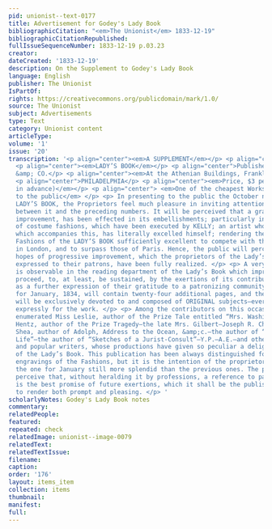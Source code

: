 ```yaml
---
pid: unionist--text-0177
title: Advertisement for Godey's Lady Book
bibliographicCitation: "<em>The Unionist</em> 1833-12-19"
bibliographicCitationRepublished: 
fullIssueSequenceNumber: 1833-12-19 p.03.23
creator: 
dateCreated: '1833-12-19'
description: On the Supplement to Godey's Lady Book
language: English
publisher: The Unionist
IsPartOf: 
rights: https://creativecommons.org/publicdomain/mark/1.0/
source: The Unionist
subject: Advertisements
type: Text
category: Unionist content
articleType: 
volume: '1'
issue: '20'
transcription: '<p align="center"><em>A SUPPLEMENT</em></p> <p align="center">TO THE</p>
  <p align="center"><em>LADY’S BOOK</em></p> <p align="center">Published by L.A. GODEY
  &amp; CO.</p> <p align="center"><em>At the Athenian Buildings, Franklin Place,</em></p>
  <p align="center">PHILADELPHIA</p> <p align="center"><em>Price, $3 per Annum. (Payable
  in advance)</em></p> <p align="center"> <em>One of the cheapest Works ever offered
  to the public</em> </p> <p> In presenting to the public the October number of the
  LADY’S BOOK, the Proprietors feel much pleasure in inviting attention to a comparison
  between it and the preceding numbers. It will be perceived that a gradual, but decided
  improvement, has been effected in its embellishments; particularly in the department
  of costume fashions, which have been executed by KELLY; an artist who, in the Embellishment
  which accompanies this, has literally excelled himself; rendering the prints of
  Fashions of the LADY’S BOOK sufficiently excellent to compete with the best executed
  in London, and to surpass those of Paris. Hence, the public will perceive that the
  hopes of progressive improvement, which the proprietors of the Lady’s Book have
  expressed to their patrons, have been fully realized. </p> <p> A very material change
  is observable in the reading department of the Lady’s Book which improvement will
  proceed, to, at least, be sustained, by the exertions of its contributors; and,
  as a further expression of their gratitude to a patronizing community, the publication
  for January, 1834, will contain twenty-four additional pages, and the whole number
  will be exclusively devoted to and composed of ORIGINAL subjects—every article written
  expressly for the work. </p> <p> Among the contributors on this occasion may be
  enumerated Miss Leslie, author of the Prize Tale entitled “Mrs. Washington Potts”—Mrs.
  Hentz, author of the Prize Tragedy—the late Mrs. Gilbert—Joseph R. Chandler, Esq.—J.A.
  Shea, author of Adolph, Address to the Ocean, &amp;c.—the author of “A Tale of Fashionable
  Life”­—the author of “Sketches of a Jurist-Consult”—Y.P.—A.E.—and other well-known
  and popular writers, whose productions have given so peculiar a delight to the readers
  of the Lady’s Book. This publication has been always distinguished for its beautiful
  engravings of the Fashions, but it is the intention of the proprietors to render
  the one for January still more splendid than the previous ones. The public will
  perceive that, without heralding it by professions, a reference to past experience
  is the best promise of future exertions, which it shall be the publishers’ study
  to render both prompt and pleasing. </p> '
scholarlyNotes: Godey's Lady Book notes
commentary: 
relatedPeople: 
featured: 
repeated: check
relatedImage: unionist--image-0079
relatedText: 
relatedTextIssue: 
filename: 
caption: 
order: '176'
layout: items_item
collection: items
thumbnail: 
manifest: 
full: 
---
```

